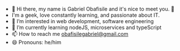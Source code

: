 - 👋 Hi there, my name is Gabriel Obafisile and it's nice to meet you. 👋
- I'm a geek, love constantly learning, and passionate about IT.
- 👀 I’m interested in web development, software engineering
- 🌱 I’m currently learning nodeJS, microservices and typeScript
- 📫 How to reach me obafisilegabriel@gmail.com
- 😄 Pronouns: he/him

<!---
gabedeva/gabedeva is a ✨ special ✨ repository because its `README.md` (this file) appears on your GitHub profile.
You can click the Preview link to take a look at your changes.
--->
